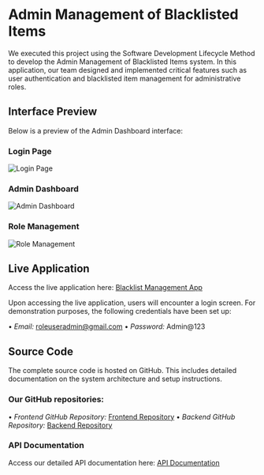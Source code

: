 # Admin Management of Blacklisted Items

We executed this project using the Software Development Lifecycle Method to develop the Admin Management of Blacklisted Items system. In this application, our team designed and implemented critical features such as user authentication and blacklisted item management for administrative roles.

## Interface Preview

Below is a preview of the Admin Dashboard interface:

### Login Page

![Login Page]( https://iili.io/JvA1GIf.png)

### Admin Dashboard 

![Admin Dashboard]( https://iili.io/JvA1VLl.png)

### Role Management

![Role Management]( https://iili.io/JvA11mG.png)



## Live Application

Access the live application here: [Blacklist Management App](https://interswitch-eng-cohort4-group5.vercel.app/)

Upon accessing the live application, users will encounter a login screen. For demonstration purposes, the following credentials have been set up:

•⁠  ⁠*Email:* roleuseradmin@gmail.com
•⁠  ⁠*Password:* Admin@123

## Source Code

The complete source code is hosted on GitHub. This includes detailed documentation on the system architecture and setup instructions.

### Our GitHub repositories:

•⁠  ⁠*Frontend GitHub Repository:* [Frontend Repository](https://github.com/devjaiye/interswitch-eng-cohort4-group5.git)
•⁠  ⁠*Backend GitHub Repository:* [Backend Repository](https://github.com/Olaniyi489/interswitch-backend-cohort4-grp5/tree/dev)

### API Documentation

Access our detailed API documentation here: [API Documentation](https://olaniyi.bsite.net/swagger/index.html)
